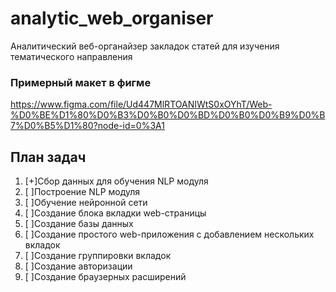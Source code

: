 # analytic_web_organiser
Аналитический веб-органайзер закладок статей для изучения тематического направления

### Примерный макет в фигме  
https://www.figma.com/file/Ud447MlRTOANIWtS0xOYhT/Web-%D0%BE%D1%80%D0%B3%D0%B0%D0%BD%D0%B0%D0%B9%D0%B7%D0%B5%D1%80?node-id=0%3A1

## План задач  
1. [+]Сбор данных для обучения NLP модуля  
2. [  ]Построение NLP модуля  
3. [ ]Обучение нейронной сети  
4. [ ]Создание блока вкладки web-страницы  
5. [ ]Создание базы данных  
6. [ ]Создание простого web-приложения с добавлением нескольких вкладок  
7. [ ]Создание группировки вкладок  
8. [ ]Создание авторизации  
9. [ ]Создание браузерных расширений  
